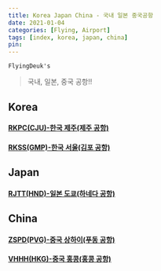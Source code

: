 ```yaml
---
title: Korea Japan China - 국내 일본 중국공항
date: 2021-01-04
categories: [Flying, Airport]
tags: [index, korea, japan, china]
pin:
---
```


`FlyingDeuk's`
>국내, 일본, 중국 공항!! <br>

## Korea

#### [RKPC(CJU)-한국 제주(제주 공항)](/posts/RKPC-CJU/)

#### [RKSS(GMP)-한국 서울(김포 공항)](/posts/RKSS-GMP/)

## Japan

#### [RJTT(HND)-일본 도쿄(하네다 공항)](/posts/RJTT-HND/)

## China

#### [ZSPD(PVG)-중국 상하이(푸동 공항)](/posts/ZSPD-PVG/)

#### [VHHH(HKG)-중국 홍콩(홍콩 공항)](/posts/VHHH-HKG/)
